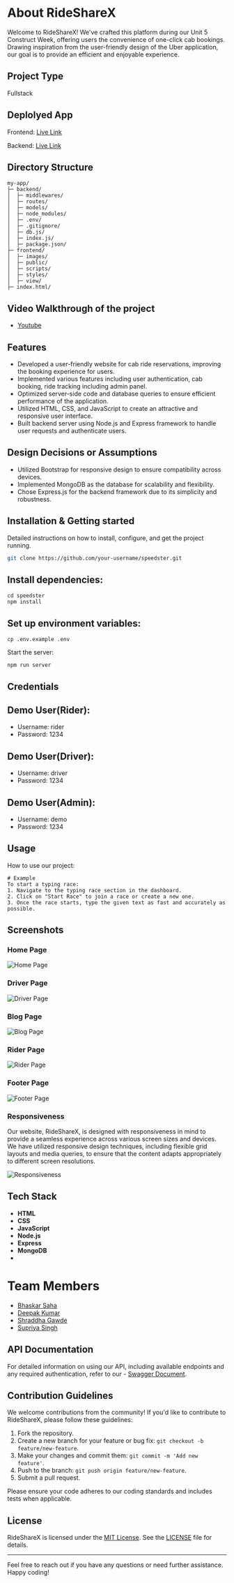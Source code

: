 # About RideShareX

Welcome to RideShareX! We've crafted this platform during our Unit 5 Construct Week, offering users the convenience of one-click cab bookings. Drawing inspiration from the user-friendly design of the Uber application, our goal is to provide an efficient and enjoyable experience.

## Project Type
Fullstack

## Deplolyed App
Frontend: [Live Link](https://moonlit-trifle-686331.netlify.app/)

Backend: [Live Link](https://tech-sankat-nivaaran-4321.onrender.com/)

## Directory Structure

```
my-app/
├─ backend/
│  ├─ middlewares/
│  ├─ routes/
│  ├─ models/
│  ├─ node_modules/
│  ├─ .env/
│  ├─ .gitignore/
│  ├─ db.js/
│  ├─ index.js/
│  ├─ package.json/
├─ frontend/
│  ├─ images/
│  ├─ public/
│  ├─ scripts/
│  ├─ styles/
│  ├─ view/
├─ index.html/
```

## Video Walkthrough of the project
- [Youtube](https://www.youtube.com/watch?v=V1s_9XjVdTI&feature=youtu.be)
## Features

- Developed a user-friendly website for cab ride reservations, improving the booking experience for users.
- Implemented various features including user authentication, cab booking, ride tracking including admin panel.
- Optimized server-side code and database queries to ensure efficient performance of the application.
- Utilized HTML, CSS, and JavaScript to create an attractive and responsive user interface.
- Built backend server using Node.js and Express framework to handle user requests and authenticate users.

## Design Decisions or Assumptions

- Utilized Bootstrap for responsive design to ensure compatibility across devices.
- Implemented MongoDB as the database for scalability and flexibility.
- Chose Express.js for the backend framework due to its simplicity and robustness.


## Installation & Getting started
Detailed instructions on how to install, configure, and get the project running.

```bash
git clone https://github.com/your-username/speedster.git
```
## Install dependencies:
```
cd speedster
npm install
```
## Set up environment variables:
```
cp .env.example .env
```
Start the server:
```
npm run server
```
## Credentials
## Demo User(Rider):
- Username: rider
- Password: 1234
## Demo User(Driver):
- Username: driver
- Password: 1234
## Demo User(Admin):
- Username: demo
- Password: 1234
  
## Usage
How to use our project:

```
# Example
To start a typing race:
1. Navigate to the typing race section in the dashboard.
2. Click on "Start Race" to join a race or create a new one.
3. Once the race starts, type the given text as fast and accurately as possible.
```
## Screenshots

### Home Page
![Home Page](https://github.com/bsaha12/tech-sankat-nivaaran-4321/assets/131662969/7ad19d2d-c9dd-4a39-bc39-c89522e3ebc3)

### Driver Page
![Driver Page](https://github.com/bsaha12/tech-sankat-nivaaran-4321/assets/131662969/5829156e-dd5a-44cb-b77c-92d9bdcdc33e)

### Blog Page
![Blog Page](https://github.com/bsaha12/tech-sankat-nivaaran-4321/assets/131662969/f1afb70e-46ce-445c-9c67-af05b098a5fe)

### Rider Page
![Rider Page](https://github.com/bsaha12/tech-sankat-nivaaran-4321/assets/131662969/d76cbd1a-8886-48bc-b56c-76eb6f6d4e41)

### Footer Page
![Footer Page](https://github.com/bsaha12/tech-sankat-nivaaran-4321/assets/131662969/354e045b-9982-4241-a12e-1133788d8db3)

### Responsiveness
Our website, RideShareX, is designed with responsiveness in mind to provide a seamless experience across various screen sizes and devices. We have utilized responsive design techniques, including flexible grid layouts and media queries, to ensure that the content adapts appropriately to different screen resolutions.

![Responsiveness](https://github.com/bsaha12/tech-sankat-nivaaran-4321/assets/131662969/b69484d7-67c8-4258-a4d3-a16c48d0eb9f)

## Tech Stack

- **HTML**
- **CSS**
- **JavaScript**
- **Node.js**
- **Express**
- **MongoDB**
- 
# Team Members
- [Bhaskar Saha](https://github.com/bsaha12)
- [Deepak Kumar](https://github.com/DEEPAK101020)
- [Shraddha Gawde](https://github.com/shraddha-gawde)
- [Supriya Singh](https://github.com/Supriyasingh2)

## API Documentation

For detailed information on using our API, including available endpoints and any required authentication, refer to our - [Swagger Document](https://tech-sankat-nivaaran-4321.onrender.com/apidocs/).

## Contribution Guidelines

We welcome contributions from the community! If you'd like to contribute to RideShareX, please follow these guidelines:

1. Fork the repository.
2. Create a new branch for your feature or bug fix: `git checkout -b feature/new-feature`.
3. Make your changes and commit them: `git commit -m 'Add new feature'`.
4. Push to the branch: `git push origin feature/new-feature`.
5. Submit a pull request.

Please ensure your code adheres to our coding standards and includes tests when applicable.

## License

RideShareX is licensed under the [MIT License](LICENSE). See the [LICENSE](LICENSE) file for details.

---

Feel free to reach out if you have any questions or need further assistance. Happy coding!
